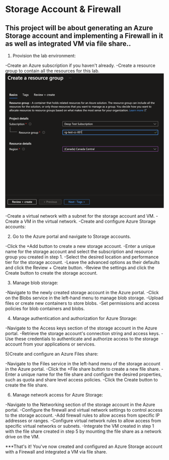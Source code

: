 # Storage Account & Firewall
## This project will be about generating an Azure Storage account and implementing a Firewall in it as well as integrated VM via file share..

1) Provision the lab environment:

-Create an Azure subscription if you haven't already.
-Create a resource group to contain all the resources for this lab.
![Alt text](https://github.com/Alijon1992/Create-storage-sccount-firewall-and-link-it-to-VM/blob/main/1-creating%20resource%20group.png)

-Create a virtual network with a subnet for the storage account and VM.
-Create a VM in the virtual network.
-Create and configure Azure Storage accounts:

2) Go to the Azure portal and navigate to Storage accounts.

-Click the +Add button to create a new storage account.
-Enter a unique name for the storage account and select the subscription and resource group you created in step 1.
-Select the desired location and performance tier for the storage account.
-Leave the advanced options as their defaults and click the Review + Create button.
-Review the settings and click the Create button to create the storage account.

3) Manage blob storage:

-Navigate to the newly created storage account in the Azure portal.
-Click on the Blobs service in the left-hand menu to manage blob storage.
-Upload files or create new containers to store blobs.
-Set permissions and access policies for blob containers and blobs.

4) Manage authentication and authorization for Azure Storage:

-Navigate to the Access keys section of the storage account in the Azure portal.
-Retrieve the storage account's connection string and access keys.
-Use these credentials to authenticate and authorize access to the storage account from your applications or services.

5)Create and configure an Azure Files share:

-Navigate to the Files service in the left-hand menu of the storage account in the Azure portal.
-Click the +File share button to create a new file share.
-Enter a unique name for the file share and configure the desired properties, such as quota and share level access policies.
-Click the Create button to create the file share.

6) Manage network access for Azure Storage:

-Navigate to the Networking section of the storage account in the Azure portal.
-Configure the firewall and virtual network settings to control access to the storage account.
-Add firewall rules to allow access from specific IP addresses or ranges.
-Configure virtual network rules to allow access from specific virtual networks or subnets.
-Integrate the VM created in step 1 with the file share created in step 5 by mounting the file share as a network drive on the VM.

***That's it! You've now created and configured an Azure Storage account with a Firewall and integrated a VM via file share.




